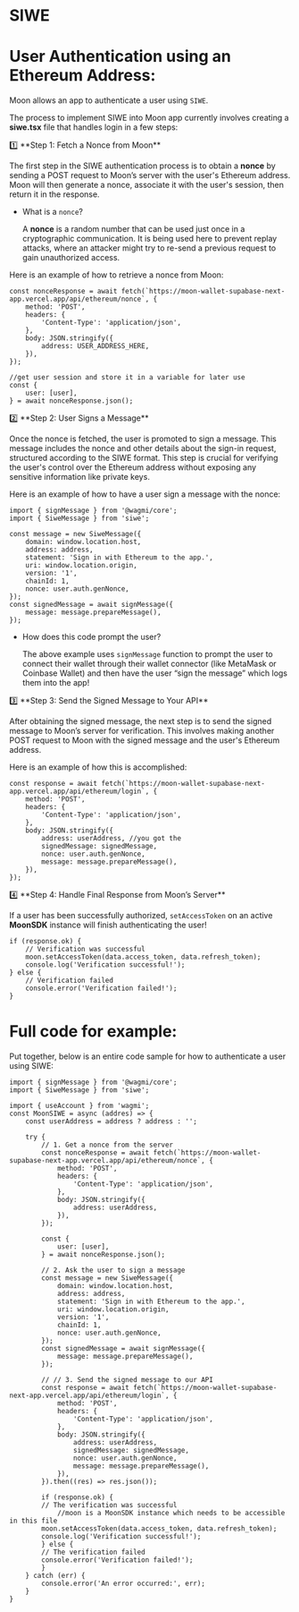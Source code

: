 # SIWE

# User Authentication using an Ethereum Address:

Moon allows an app to authenticate a user using `SIWE`. 

The process to implement SIWE into  Moon app currently involves creating a **siwe.tsx** file that handles login in a few steps:

<aside>
1️⃣ **Step 1: Fetch a Nonce from Moon**

The first step in the SIWE authentication process is to obtain a **nonce** by sending a POST request to Moon’s server with the user's Ethereum address. Moon will then generate a nonce, associate it with the user's session, then return it in the response.

- What is a `nonce`?
    
    A **nonce** is a random number that can be used just once in a cryptographic communication. It is being used here to prevent replay attacks, where an attacker might try to re-send a previous request to gain unauthorized access. 
    

Here is an example of how to retrieve a nonce from Moon:

```tsx
const nonceResponse = await fetch(`https://moon-wallet-supabase-next-app.vercel.app/api/ethereum/nonce`, {
    method: 'POST',
    headers: {
        'Content-Type': 'application/json',
    },
    body: JSON.stringify({
        address: USER_ADDRESS_HERE,
    }),
});

//get user session and store it in a variable for later use
const {
	user: [user],
} = await nonceResponse.json();
```

</aside>

<aside>
2️⃣  **Step 2: User Signs a Message**

Once the nonce is fetched, the user is promoted to sign a message. This message includes the nonce and other details about the sign-in request, structured according to the SIWE format. This step is crucial for verifying the user's control over the Ethereum address without exposing any sensitive information like private keys.

Here is an example of how to have a user sign a message with the nonce:

```tsx
import { signMessage } from '@wagmi/core';
import { SiweMessage } from 'siwe';

const message = new SiweMessage({
    domain: window.location.host,
    address: address,
    statement: 'Sign in with Ethereum to the app.',
    uri: window.location.origin,
    version: '1',
    chainId: 1,
    nonce: user.auth.genNonce,
});
const signedMessage = await signMessage({
    message: message.prepareMessage(),
});
```

- How does this code prompt the user?
    
    The above example uses `signMessage` function to prompt the user to connect their wallet through their wallet connector (like MetaMask or Coinbase Wallet) and then have the user “sign the message” which logs them into the app!
    
</aside>

<aside>
3️⃣ **Step 3: Send the Signed Message to Your API**

After obtaining the signed message, the next step is to send the signed message to Moon’s server for verification. This involves making another POST request to Moon with the signed message and the user's Ethereum address.

Here is an example of how this is accomplished:

```tsx
const response = await fetch(`https://moon-wallet-supabase-next-app.vercel.app/api/ethereum/login`, {
    method: 'POST',
    headers: {
        'Content-Type': 'application/json',
    },
    body: JSON.stringify({
        address: userAddress, //you got the 
        signedMessage: signedMessage,
        nonce: user.auth.genNonce,
        message: message.prepareMessage(),
    }),
});
```

</aside>

<aside>
4️⃣ **Step 4: Handle Final Response from Moon’s Server**

If a user has been successfully authorized,  `setAccessToken` on an active **MoonSDK** instance will finish authenticating the user!

```tsx
if (response.ok) {
    // Verification was successful
    moon.setAccessToken(data.access_token, data.refresh_token);
    console.log('Verification successful!');
} else {
    // Verification failed
    console.error('Verification failed!');
}
```

</aside>

# Full code for example:

Put together, below is an entire code sample for how to authenticate a user using SIWE:

```tsx
import { signMessage } from '@wagmi/core';
import { SiweMessage } from 'siwe';

import { useAccount } from 'wagmi';
const MoonSIWE = async (addres) => {
    const userAddress = address ? address : '';

    try {
        // 1. Get a nonce from the server
        const nonceResponse = await fetch(`https://moon-wallet-supabase-next-app.vercel.app/api/ethereum/nonce`, {
            method: 'POST',
            headers: {
                'Content-Type': 'application/json',
            },
            body: JSON.stringify({
                address: userAddress,
            }),
        });

        const {
            user: [user],
        } = await nonceResponse.json();

        // 2. Ask the user to sign a message
        const message = new SiweMessage({
            domain: window.location.host,
            address: address,
            statement: 'Sign in with Ethereum to the app.',
            uri: window.location.origin,
            version: '1',
            chainId: 1,
            nonce: user.auth.genNonce,
        });
        const signedMessage = await signMessage({
            message: message.prepareMessage(),
        });

        // // 3. Send the signed message to our API
        const response = await fetch(`https://moon-wallet-supabase-next-app.vercel.app/api/ethereum/login`, {
            method: 'POST',
            headers: {
                'Content-Type': 'application/json',
            },
            body: JSON.stringify({
                address: userAddress,
                signedMessage: signedMessage,
                nonce: user.auth.genNonce,
                message: message.prepareMessage(),
            }),
        }).then((res) => res.json());

        if (response.ok) {
        // The verification was successful
	        //moon is a MoonSDK instance which needs to be accessible in this file
        moon.setAccessToken(data.access_token, data.refresh_token);
        console.log('Verification successful!');
        } else {
        // The verification failed
        console.error('Verification failed!');
        }
    } catch (err) {
        console.error('An error occurred:', err);
    }
}
```